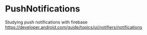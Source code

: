 # PushNotifications
Studying push notifications with firebase
https://developer.android.com/guide/topics/ui/notifiers/notifications
